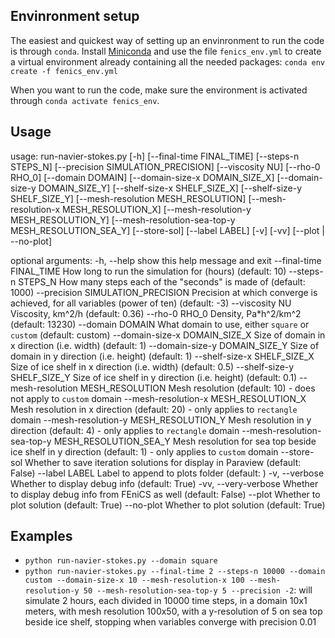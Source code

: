 ## Envinronment setup
The easiest and quickest way of setting up an envinronment to run the code is through `conda`.
Install [Miniconda](https://docs.conda.io/en/latest/miniconda.html) and use the file `fenics_env.yml` to create a virtual environment already containing all the needed packages:
`conda env create -f fenics_env.yml`

When you want to run the code, make sure the environment is activated through `conda activate fenics_env`.

## Usage
usage: run-navier-stokes.py [-h] [--final-time FINAL_TIME] [--steps-n STEPS_N] [--precision SIMULATION_PRECISION] [--viscosity NU] [--rho-0 RHO_0] [--domain DOMAIN]
                            [--domain-size-x DOMAIN_SIZE_X] [--domain-size-y DOMAIN_SIZE_Y] [--shelf-size-x SHELF_SIZE_X] [--shelf-size-y SHELF_SIZE_Y]
                            [--mesh-resolution MESH_RESOLUTION] [--mesh-resolution-x MESH_RESOLUTION_X] [--mesh-resolution-y MESH_RESOLUTION_Y]
                            [--mesh-resolution-sea-top-y MESH_RESOLUTION_SEA_Y] [--store-sol] [--label LABEL] [-v] [-vv] [--plot | --no-plot]

optional arguments:
  -h, --help            show this help message and exit
  --final-time FINAL_TIME
                        How long to run the simulation for (hours) (default: 10)
  --steps-n STEPS_N     How many steps each of the "seconds" is made of (default: 1000)
  --precision SIMULATION_PRECISION
                        Precision at which converge is achieved, for all variables (power of ten) (default: -3)
  --viscosity NU        Viscosity, km^2/h (default: 0.36)
  --rho-0 RHO_0         Density, Pa*h^2/km^2 (default: 13230)
  --domain DOMAIN       What domain to use, either `square` or `custom` (default: custom)
  --domain-size-x DOMAIN_SIZE_X
                        Size of domain in x direction (i.e. width) (default: 1)
  --domain-size-y DOMAIN_SIZE_Y
                        Size of domain in y direction (i.e. height) (default: 1)
  --shelf-size-x SHELF_SIZE_X
                        Size of ice shelf in x direction (i.e. width) (default: 0.5)
  --shelf-size-y SHELF_SIZE_Y
                        Size of ice shelf in y direction (i.e. height) (default: 0.1)
  --mesh-resolution MESH_RESOLUTION
                        Mesh resolution (default: 10) - does not apply to `custom` domain
  --mesh-resolution-x MESH_RESOLUTION_X
                        Mesh resolution in x direction (default: 20) - only applies to `rectangle` domain
  --mesh-resolution-y MESH_RESOLUTION_Y
                        Mesh resolution in y direction (default: 4) - only applies to `rectangle` domain
  --mesh-resolution-sea-top-y MESH_RESOLUTION_SEA_Y
                        Mesh resolution for sea top beside ice shelf in y direction (default: 1) - only applies to `custom` domain
  --store-sol           Whether to save iteration solutions for display in Paraview (default: False)
  --label LABEL         Label to append to plots folder (default: )
  -v, --verbose         Whether to display debug info (default: True)
  -vv, --very-verbose   Whether to display debug info from FEniCS as well (default: False)
  --plot                Whether to plot solution (default: True)
  --no-plot             Whether to plot solution (default: True)

## Examples
- `python run-navier-stokes.py --domain square`
- `python run-navier-stokes.py --final-time 2 --steps-n 10000 --domain custom --domain-size-x 10 --mesh-resolution-x 100 --mesh-resolution-y 50 --mesh-resolution-sea-top-y 5 --precision -2`: will simulate 2 hours, each divided in 10000 time steps, in a domain 10x1 meters, with mesh resolution 100x50, with a y-resolution of 5 on sea top beside ice shelf, stopping when variables converge with precision 0.01